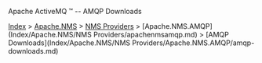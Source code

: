 Apache ActiveMQ ™ -- AMQP Downloads 

[Index](index.html) > [Apache.NMS](Index/apacheIndex/Overview/nms.md) > [NMS Providers](Index/Apache.NMS/nms-providers.md) > [Apache.NMS.AMQP](Index/Apache.NMS/NMS Providers/apachenmsamqp.md) > [AMQP Downloads](Index/Apache.NMS/NMS Providers/Apache.NMS.AMQP/amqp-downloads.md)


